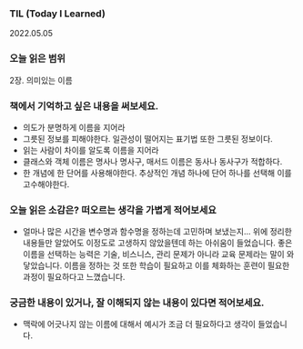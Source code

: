 ### TIL (Today I Learned)

2022.05.05

### 오늘 읽은 범위

2장. 의미있는 이름

### 책에서 기억하고 싶은 내용을 써보세요.

- 의도가 분명하게 이름을 지어라
- 그릇된 정보를 피해야한다. 일관성이 떨어지는 표기법 또한 그릇된 정보이다.
- 읽는 사람이 차이를 알도록 이름을 지어라
- 클래스와 객체 이름은 명사나 명사구, 매서드 이름은 동사나 동사구가 적합하다.
- 한 개념에 한 단어를 사용해야한다. 추상적인 개념 하나에 단어 하나를 선택해 이를 고수해야한다.

### 오늘 읽은 소감은? 떠오르는 생각을 가볍게 적어보세요

- 얼마나 많은 시간을 변수명과 함수명을 정하는데 고민하며 보냈는지... 위에 정리한 내용들만 알았어도 이정도로 고생하지 않았을텐데 하는 아쉬움이 들었습니다. 좋은 이름을 선택하는 능력은 기술, 비스니스, 관리 문제가 아니라 교육 문제라는 말이 와닿았습니다. 이름을 정하는 것 또한 학습이 필요하고 이를 체화하는 훈련이 필요한 과정이 필요하다고 느꼈습니다.

### 궁금한 내용이 있거나, 잘 이해되지 않는 내용이 있다면 적어보세요.

- 맥락에 어긋나지 않는 이름에 대해서 예시가 조금 더 필요하다고 생각이 들었습니다.